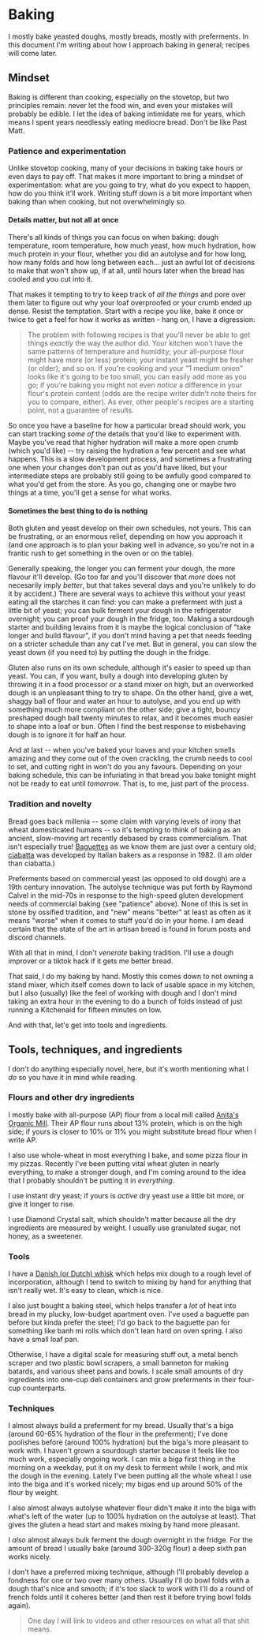 # Baking

I mostly bake yeasted doughs, mostly breads, mostly with preferments. In
this document I'm writing about how I approach baking in general;
recipes will come later.

## Mindset

Baking is different than cooking, especially on the stovetop, but two
principles remain: never let the food win, and even your mistakes will
probably be edible. I let the idea of baking intimidate me for years,
which means I spent years needlessly eating mediocre bread. Don't be
like Past Matt.

### Patience and experimentation

Unlike stovetop cooking, many of your decisions in baking take hours or
even days to pay off. That makes it more important to bring a mindset
of experimentation: what are you going to try, what do you expect to
happen, how do you think it'll work. Writing stuff down is a bit more
important when baking than when cooking, but not overwhelmingly so.

#### Details matter, but not all at once

There's all kinds of things you can focus on when baking: dough
temperature, room temperature, how much yeast, how much hydration,
how much protein in your flour, whether you did an autolyse and for
how long, how many folds and how long between each... just an awful lot
of decisions to make that won't show up, if at all, until hours later
when the bread has cooled and you cut into it.

That makes it tempting to try to keep track of _all the things_ and pore
over them later to figure out why your loaf overproofed or your crumb
ended up dense. Resist the temptation. Start with a recipe you like,
bake it once or twice to get a feel for how it works as written - hang
on, I have a digression:

> The problem with following recipes is that you'll never be able to get
> things _exactly_ the way the author did. Your kitchen won't have the
> same patterns of temperature and humidity; your all-purpose flour
> might have more (or less) protein; your instant yeast might be fresher
> (or older); and so on. If you're cooking and your "1 medium onion"
> looks like it's going to be too small, you can easily add more as you
> go; if you're baking you might not even _notice_ a difference in your
> flour's protein content (odds are the recipe writer didn't note theirs
> for you to compare, either). As ever, other people's recipes are a
> starting point, not a guarantee of results.

So once you have a baseline for how a particular bread should work, you
can start tracking _some of_ the details that you'd like to experiment
with. Maybe you've read that higher hydration will make a more open
crumb (which you'd like) -- try raising the hydration a few percent and
see what happens. This is a slow development process, and sometimes a
frustrating one when your changes don't pan out as you'd have liked, but
your intermediate steps are probably still going to be awfully good
compared to what you'd get from the store. As you go, changing one or
maybe two things at a time, you'll get a sense for what works.

#### Sometimes the best thing to do is nothing

Both gluten and yeast develop on their own schedules, not yours. This
can be frustrating, or an enormous relief, depending on how you approach
it (and one approach is to plan your baking well in advance, so you're
not in a frantic rush to get something in the oven or on the table).

Generally speaking, the longer you can ferment your dough, the more
flavour it'll develop. (Go too far and you'll discover that _more_ does
not necesarily imply _better_, but that takes several days and you're
unlikely to do it by accident.) There are several ways to achieve this
without your yeast eating all the starches it can find: you can make a
preferment with just a little bit of yeast; you can bulk ferment your
dough in the refrigerator overnight; you can proof your dough in the
fridge, too. Making a sourdough starter and building levains from it is
maybe the logical conclusion of "take longer and build flavour", if you
don't mind having a pet that needs feeding on a stricter schedule than
any cat I've met. But in general, you can slow the yeast down (if you
need to) by putting the dough in the fridge.

Gluten also runs on its own schedule, although it's easier to speed up
than yeast. You can, if you want, bully a dough into developing gluten
by throwing it in a food processor or a stand mixer on high, but an
overworked dough is an unpleasant thing to try to shape. On the other
hand, give a wet, shaggy ball of flour and water an hour to autolyse,
and you end up with something much more compliant on the other side;
give a tight, bouncy preshaped dough ball twenty minutes to relax, and
it becomes much easier to shape into a loaf or bun. Often I find the
best response to misbehaving dough is to ignore it for half an hour.

And at last -- when you've baked your loaves and your kitchen smells
amazing and they come out of the oven crackling, the crumb needs to cool
to set, and cutting right in won't do you any favours. Depending on your
baking schedule, this can be infuriating in that bread you bake tonight
might not be ready to eat until _tomorrow_. That is, to me, just part of
the process.

### Tradition and novelty

Bread goes back millenia -- some claim with varying levels of irony that
wheat domesticated humans -- so it's tempting to think of baking as an
ancient, slow-moving art recently debased by crass commercialism. That
isn't especially true! [Baguettes](https://en.wikipedia.org/wiki/Baguette)
as we know them are just over a century old; [ciabatta](https://en.wikipedia.org/wiki/Ciabatta)
was developed by Italian bakers as a response in 1982. (I am older than
ciabatta.)

Preferments based on commercial yeast (as opposed to old dough) are a
19th century innovation. The autolyse technique was put forth by Raymond
Calvel in the mid-70s in response to the high-speed gluten development
needs of commercial baking (see "patience" above). None of this is set
in stone by ossified tradition, and "new" means "better" at least as
often as it means "worse" when it comes to stuff you'd do in your home.
I am dead certain that the state of the art in artisan bread is found in
forum posts and discord channels.

With all that in mind, I don't _venerate_ baking tradition. I'll use a
dough improver or a tiktok hack if it gets me better bread.

That said, I do my baking by hand. Mostly this comes down to not owning
a stand mixer, which itself comes down to lack of usable space in my
kitchen, but I also (usually) like the feel of working with dough and I
don't mind taking an extra hour in the evening to do a bunch of folds
instead of just running a Kitchenaid for fifteen minutes on low.

And with that, let's get into tools and ingredients.

## Tools, techniques, and ingredients

I don't do anything especially novel, here, but it's worth mentioning
what I _do_ so you have it in mind while reading.

### Flours and other dry ingredients

I mostly bake with all-purpose (AP) flour from a local mill called
[Anita's Organic Mill](https://www.anitasorganic.com/products). Their
AP flour runs about 13% protein, which is on the high side; if yours is
closer to 10% or 11% you might substitute bread flour when I write AP.

I also use whole-wheat in most everything I bake, and some pizza flour
in my pizzas. Recently I've been putting vital wheat gluten in nearly
everything, to make a stronger dough, and I'm coming around to the idea
that I probably shouldn't be putting it in _everything_.

I use instant dry yeast; if yours is _active_ dry yeast use a little
bit more, or give it longer to rise.

I use Diamond Crystal salt, which shouldn't matter because all the dry
ingredients are measured by weight. I usually use granulated sugar, not
honey, as a sweetener.

### Tools

I have a [Danish (or Dutch) whisk](https://www.tasteofhome.com/article/what-is-a-danish-dough-whisk/)
which helps mix dough to a rough level of incorporation, although I tend
to switch to mixing by hand for anything that isn't really wet. It's
easy to clean, which is nice.

I also just bought a baking steel, which helps transfer a _lot_ of heat
into bread in my plucky, low-budget apartment oven. I've used a baguette
pan before but kinda prefer the steel; I'd go back to the baguette pan
for something like banh mi rolls which don't lean hard on oven spring. I
also have a small loaf pan.

Otherwise, I have a digital scale for measuring stuff out, a metal
bench scraper and two plastic bowl scrapers, a small banneton for making
batards, and various sheet pans and bowls. I scale small amounts of dry
ingredients into one-cup deli containers and grow preferments in their
four-cup counterparts.

### Techniques

I almost always build a preferment for my bread. Usually that's a biga
(around 60-65% hydration of the flour in the preferment); I've done
poolishes before (around 100% hydration) but the biga's more pleasant to
work with. I haven't grown a sourdough starter because it feels like too
much work, especially ongoing work. I can mix a biga first thing in the
morning on a weekday, put it on my desk to ferment while I work, and mix
the dough in the evening. Lately I've been putting all the whole wheat I
use into the biga and it's worked nicely; my bigas end up around 50% of
the flour by weight.

I also almost always autolyse whatever flour didn't make it into the
biga with what's left of the water (up to 100% hydration on the autolyse
at least). That gives the gluten a head start and makes mixing by hand
more pleasant.

I _also_ almost always bulk ferment the dough overnight in the fridge.
For the amount of bread I usually bake (around 300-320g flour) a deep
sixth pan works nicely.

I don't have a preferred mixing technique, although I'll probably
develop a fondness for one or two over many others. Usually I'll do
bowl folds with a dough that's nice and smooth; if it's too slack to
work with I'll do a round of french folds until it coheres better (and
then rest it before trying bowl folds again).

> One day I will link to videos and other resources on what all that
> shit means.
